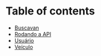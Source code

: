 # Table of contents

* [Buscavan](README.md)
* [Rodando a API](rodando-a-api.md)
* [Usuário](autenticacao.md)
* [Veículo](veiculo.md)
